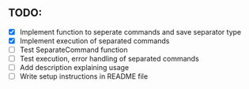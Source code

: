 ## TODO:
- [x] Implement function to seperate commands and save separator type
- [x] Implement execution of separated commands
- [ ] Test SeparateCommand function
- [ ] Test execution, error handling of separated commands
- [ ] Add description explaining usage
- [ ] Write setup instructions in README file